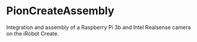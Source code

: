 # PionCreateAssembly
Integration and assembly of a Raspberry Pi 3b and Intel Realsense camera on the iRobot Create.
